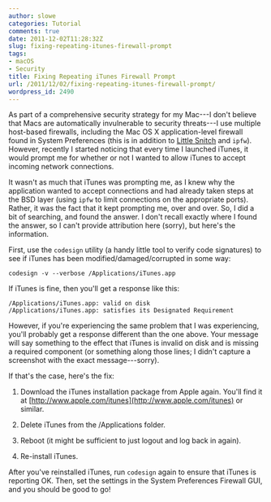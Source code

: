 ```yaml
---
author: slowe
categories: Tutorial
comments: true
date: 2011-12-02T11:28:32Z
slug: fixing-repeating-itunes-firewall-prompt
tags:
- macOS
- Security
title: Fixing Repeating iTunes Firewall Prompt
url: /2011/12/02/fixing-repeating-itunes-firewall-prompt/
wordpress_id: 2490
---
```


As part of a comprehensive security strategy for my Mac---I don't believe that Macs are automatically invulnerable to security threats---I use multiple host-based firewalls, including the Mac OS X application-level firewall found in System Preferences (this is in addition to [Little Snitch](http://www.obdev.at/products/littlesnitch/index.html) and `ipfw`). However, recently I started noticing that every time I launched iTunes, it would prompt me for whether or not I wanted to allow iTunes to accept incoming network connections.

It wasn't as much that iTunes was prompting me, as I knew why the application wanted to accept connections and had already taken steps at the BSD layer (using `ipfw` to limit connections on the appropriate ports). Rather, it was the fact that it kept prompting me, over and over. So, I did a bit of searching, and found the answer. I don't recall exactly where I found the answer, so I can't provide attribution here (sorry), but here's the information.

First, use the `codesign` utility (a handy little tool to verify code signatures) to see if iTunes has been modified/damaged/corrupted in some way:

    codesign -v --verbose /Applications/iTunes.app

If iTunes is fine, then you'll get a response like this:

    /Applications/iTunes.app: valid on disk
    /Applications/iTunes.app: satisfies its Designated Requirement

However, if you're experiencing the same problem that I was experiencing, you'll probably get a response different than the one above. Your message will say something to the effect that iTunes is invalid on disk and is missing a required component (or something along those lines; I didn't capture a screenshot with the exact message---sorry).

If that's the case, here's the fix:

1. Download the iTunes installation package from Apple again. You'll find it at [http://www.apple.com/itunes](http://www.apple.com/itunes) or similar.

2. Delete iTunes from the /Applications folder.

3. Reboot (it might be sufficient to just logout and log back in again).

4. Re-install iTunes.

After you've reinstalled iTunes, run `codesign` again to ensure that iTunes is reporting OK. Then, set the settings in the System Preferences Firewall GUI, and you should be good to go!
